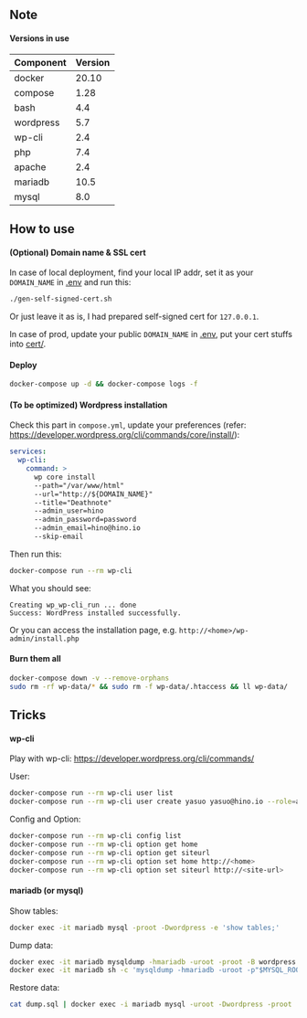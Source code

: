 ## Note
#### Versions in use
| Component | Version  |
| ---       | ---      |
| docker    | 20.10    |
| compose   | 1.28     |
| bash      | 4.4      |
| wordpress | 5.7      |
| wp-cli    | 2.4      |
| php       | 7.4      |
| apache    | 2.4      |
| mariadb   | 10.5     |
| mysql     | 8.0      |

## How to use
#### (Optional) Domain name & SSL cert
In case of local deployment, find your local IP addr, set it as your `DOMAIN_NAME` in [.env](.env) and run this:
```bash
./gen-self-signed-cert.sh
```
Or just leave it as is, I had prepared self-signed cert for `127.0.0.1`.

In case of prod, update your public `DOMAIN_NAME` in [.env](.env), put your cert stuffs into [cert/](cert/).

#### Deploy
```bash
docker-compose up -d && docker-compose logs -f
```

#### (To be optimized) Wordpress installation
Check this part in `compose.yml`, update your preferences (refer: https://developer.wordpress.org/cli/commands/core/install/):
```yml
services:
  wp-cli:
    command: >
      wp core install
      --path="/var/www/html"
      --url="http://${DOMAIN_NAME}"
      --title="Deathnote"
      --admin_user=hino
      --admin_password=password
      --admin_email=hino@hino.io
      --skip-email
```
Then run this:
```bash
docker-compose run --rm wp-cli
```
What you should see:
```properties
Creating wp_wp-cli_run ... done
Success: WordPress installed successfully.
```
Or you can access the installation page, e.g. `http://<home>/wp-admin/install.php`

#### Burn them all
```bash
docker-compose down -v --remove-orphans
sudo rm -rf wp-data/* && sudo rm -f wp-data/.htaccess && ll wp-data/
```

## Tricks
#### wp-cli
Play with wp-cli: https://developer.wordpress.org/cli/commands/

User:
```bash
docker-compose run --rm wp-cli user list
docker-compose run --rm wp-cli user create yasuo yasuo@hino.io --role=administrator --user_pass=secret
```
Config and Option:
```bash
docker-compose run --rm wp-cli config list
docker-compose run --rm wp-cli option get home
docker-compose run --rm wp-cli option get siteurl
docker-compose run --rm wp-cli option set home http://<home>
docker-compose run --rm wp-cli option set siteurl http://<site-url>
```

#### mariadb (or mysql)
Show tables:
```bash
docker exec -it mariadb mysql -proot -Dwordpress -e 'show tables;'
```
Dump data:
```bash
docker exec -it mariadb mysqldump -hmariadb -uroot -proot -B wordpress --single-transaction --no-create-db > dump.sql
docker exec -it mariadb sh -c 'mysqldump -hmariadb -uroot -p"$MYSQL_ROOT_PASSWORD" -B wordpress --single-transaction --no-create-db' > dump.sql
```
Restore data:
```bash
cat dump.sql | docker exec -i mariadb mysql -uroot -Dwordpress -proot
```
